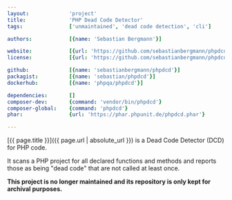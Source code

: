 ```yaml
---
layout:             'project'
title:              'PHP Dead Code Detector'
tags:               ['unmaintained', 'dead code detection', 'cli'] 

authors:            [{name: 'Sebastian Bergmann'}] 

website:            [{url: 'https://github.com/sebastianbergmann/phpdcd'}]
license:            [{url: 'https://github.com/sebastianbergmann/phpdcd/blob/master/LICENSE', label: 'BSD 3-clause "New" or "Revised" License'}]

github:             [{name: 'sebastianbergmann/phpdcd'}]
packagist:          [{name: 'sebastian/phpdcd'}]               
dockerhub:          [{name: 'phpqa/phpdcd'}]     

dependencies:       []
composer-dev:       {command: 'vendor/bin/phpdcd'}
composer-global:    {command: 'phpdcd'}
phar:               {url: 'https://phar.phpunit.de/phpdcd.phar'}

---
```


[{{ page.title }}]({{ page.url | absolute_url }}) is a Dead Code Detector (DCD) for PHP code.
 
<!--more--> 

It scans a PHP project for all declared functions and methods and reports those as being "dead code" that are not called at least once.

**This project is no longer maintained and its repository is only kept for archival purposes.**
